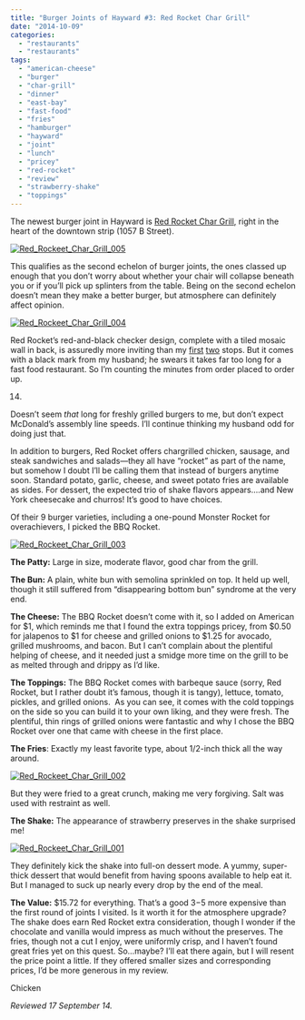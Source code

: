 ```yaml
---
title: "Burger Joints of Hayward #3: Red Rocket Char Grill"
date: "2014-10-09"
categories: 
  - "restaurants"
  - "restaurants"
tags: 
  - "american-cheese"
  - "burger"
  - "char-grill"
  - "dinner"
  - "east-bay"
  - "fast-food"
  - "fries"
  - "hamburger"
  - "hayward"
  - "joint"
  - "lunch"
  - "pricey"
  - "red-rocket"
  - "review"
  - "strawberry-shake"
  - "toppings"
---
```


The newest burger joint in Hayward is [Red Rocket Char Grill,](http://www.redrocketchargrill.com/) right in the heart of the downtown strip (1057 B Street).

[![Red_Rockeet_Char_Grill_005](http://s3.amazonaws.com/thegourmez-wpmedia/2014/09/Red_Rockeet_Char_Grill_005-500x320.jpg)](http://www.thegourmez.com/2014/10/burger-joints-of-hayward-3-red-rocket-char-grill/red_rockeet_char_grill_005/)

This qualifies as the second echelon of burger joints, the ones classed up enough that you don’t worry about whether your chair will collapse beneath you or if you’ll pick up splinters from the table. Being on the second echelon doesn’t mean they make a better burger, but atmosphere can definitely affect opinion.

[![Red_Rockeet_Char_Grill_004](http://s3.amazonaws.com/thegourmez-wpmedia/2014/09/Red_Rockeet_Char_Grill_004-500x378.jpg)](http://www.thegourmez.com/2014/10/burger-joints-of-hayward-3-red-rocket-char-grill/red_rockeet_char_grill_004/)

Red Rocket’s red-and-black checker design, complete with a tiled mosaic wall in back, is assuredly more inviting than my [first](http://www.thegourmez.com/2014/07/burger-joints-of-hayward-1-14-lb-giant-burger/#more-8435) [two](http://www.thegourmez.com/2014/07/burger-joints-of-hayward-2-best-burger/) stops. But it comes with a black mark from my husband; he swears it takes far too long for a fast food restaurant. So I’m counting the minutes from order placed to order up.

14.

Doesn’t seem _that_ long for freshly grilled burgers to me, but don’t expect McDonald’s assembly line speeds. I’ll continue thinking my husband odd for doing just that.

In addition to burgers, Red Rocket offers chargrilled chicken, sausage, and steak sandwiches and salads—they all have “rocket” as part of the name, but somehow I doubt I’ll be calling them that instead of burgers anytime soon. Standard potato, garlic, cheese, and sweet potato fries are available as sides. For dessert, the expected trio of shake flavors appears….and New York cheesecake and churros! It’s good to have choices.

Of their 9 burger varieties, including a one-pound Monster Rocket for overachievers, I picked the BBQ Rocket.

[![Red_Rockeet_Char_Grill_003](http://s3.amazonaws.com/thegourmez-wpmedia/2014/09/Red_Rockeet_Char_Grill_003-500x332.jpg)](http://www.thegourmez.com/2014/10/burger-joints-of-hayward-3-red-rocket-char-grill/red_rockeet_char_grill_003/)

**The Patty:** Large in size, moderate flavor, good char from the grill.

**The Bun:** A plain, white bun with semolina sprinkled on top. It held up well, though it still suffered from “disappearing bottom bun” syndrome at the very end.

**The Cheese:** The BBQ Rocket doesn’t come with it, so I added on American for $1, which reminds me that I found the extra toppings pricey, from $0.50 for jalapenos to $1 for cheese and grilled onions to $1.25 for avocado, grilled mushrooms, and bacon. But I can’t complain about the plentiful helping of cheese, and it needed just a smidge more time on the grill to be as melted through and drippy as I’d like.

**The Toppings:** The BBQ Rocket comes with barbeque sauce (sorry, Red Rocket, but I rather doubt it’s famous, though it is tangy), lettuce, tomato, pickles, and grilled onions.  As you can see, it comes with the cold toppings on the side so you can build it to your own liking, and they were fresh. The plentiful, thin rings of grilled onions were fantastic and why I chose the BBQ Rocket over one that came with cheese in the first place.

**The Fries**: Exactly my least favorite type, about 1/2-inch thick all the way around.

[![Red_Rockeet_Char_Grill_002](http://s3.amazonaws.com/thegourmez-wpmedia/2014/09/Red_Rockeet_Char_Grill_002-332x500.jpg)](http://www.thegourmez.com/2014/10/burger-joints-of-hayward-3-red-rocket-char-grill/red_rockeet_char_grill_002/)

But they were fried to a great crunch, making me very forgiving. Salt was used with restraint as well.

**The Shake:** The appearance of strawberry preserves in the shake surprised me!

[![Red_Rockeet_Char_Grill_001](http://s3.amazonaws.com/thegourmez-wpmedia/2014/09/Red_Rockeet_Char_Grill_001-375x500.jpg)](http://www.thegourmez.com/2014/10/burger-joints-of-hayward-3-red-rocket-char-grill/red_rockeet_char_grill_001/)

They definitely kick the shake into full-on dessert mode. A yummy, super-thick dessert that would benefit from having spoons available to help eat it. But I managed to suck up nearly every drop by the end of the meal.

**The Value:** $15.72 for everything. That’s a good $3-$5 more expensive than the first round of joints I visited. Is it worth it for the atmosphere upgrade? The shake does earn Red Rocket extra consideration, though I wonder if the chocolate and vanilla would impress as much without the preserves. The fries, though not a cut I enjoy, were uniformly crisp, and I haven’t found great fries yet on this quest. So…maybe? I’ll eat there again, but I will resent the price point a little. If they offered smaller sizes and corresponding prices, I’d be more generous in my review.

Chicken

_Reviewed 17 September 14._
